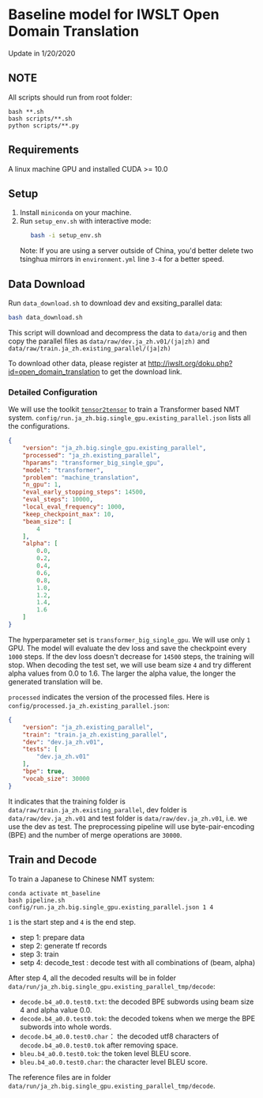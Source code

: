 # Baseline model for IWSLT Open Domain Translation

Update in 1/20/2020


## NOTE

All scripts should run from root folder:

```
bash **.sh
bash scripts/**.sh
python scripts/**.py
```

## Requirements

A linux machine GPU and installed CUDA >= 10.0

## Setup

1. Install `miniconda` on your machine.
2. Run `setup_env.sh` with interactive mode:
    ```bash
       bash -i setup_env.sh
    ```
    Note: If you are using a server outside of China, you'd better delete two tsinghua mirrors in `environment.yml` line `3-4` for a better speed.
    
## Data Download

Run `data_download.sh` to download dev and exsiting_parallel data:
```bash
bash data_download.sh
```

This script will download and decompress the data to `data/orig` and then copy the parallel files as `data/raw/dev.ja_zh.v01/(ja|zh)` and `data/raw/train.ja_zh.existing_parallel/(ja|zh)`

To download other data, please register at http://iwslt.org/doku.php?id=open_domain_translation to get the download link.



### Detailed Configuration

We will use the toolkit [`tensor2tensor`](https://github.com/tensorflow/tensor2tensor) to train a Transformer based NMT system. 
`config/run.ja_zh.big.single_gpu.existing_parallel.json` lists all the configurations. 

```json
{
    "version": "ja_zh.big.single_gpu.existing_parallel",
    "processed": "ja_zh.existing_parallel",
    "hparams": "transformer_big_single_gpu",
    "model": "transformer",
    "problem": "machine_translation",
    "n_gpu": 1,
    "eval_early_stopping_steps": 14500,
    "eval_steps": 10000,
    "local_eval_frequency": 1000,
    "keep_checkpoint_max": 10,
    "beam_size": [
        4
    ],
    "alpha": [
        0.0,
        0.2,
        0.4,
        0.6,
        0.8,
        1.0,
        1.2,
        1.4,
        1.6
    ]
}
```

The hyperparameter set is `transformer_big_single_gpu`. 
We will use only `1` GPU. 
The model will evaluate the dev loss and save the checkpoint every `1000` steps. 
If the dev loss doesn't decrease for `14500` steps, the training will stop. 
When decoding the test set, we will use beam size `4` and try different alpha values from 0.0 to 1.6. 
The larger the alpha value, the longer the generated translation will be.

`processed` indicates the version of the processed files. Here is `config/processed.ja_zh.existing_parallel.json`:

```json
{
    "version": "ja_zh.existing_parallel",
    "train": "train.ja_zh.existing_parallel",
    "dev": "dev.ja_zh.v01",
    "tests": [
        "dev.ja_zh.v01"
    ],
    "bpe": true,
    "vocab_size": 30000
}
``` 
It indicates that the training folder is `data/raw/train.ja_zh.existing_parallel`, dev folder is `data/raw/dev.ja_zh.v01` and test folder is `data/raw/dev.ja_zh.v01`, i.e. we use the dev as test. 
The preprocessing pipeline will use byte-pair-encoding (BPE) and the number of merge operations are `30000`. 

## Train and Decode


To train a Japanese to Chinese NMT system: 

```
conda activate mt_baseline
bash pipeline.sh config/run.ja_zh.big.single_gpu.existing_parallel.json 1 4
```

`1` is the start step and `4` is the end step.

- step 1: prepare data
- step 2: generate tf records
- step 3: train
- setp 4: decode_test : decode test with all combinations of (beam, alpha)

After step 4, all the decoded results will be in folder `data/run/ja_zh.big.single_gpu.existing_parallel_tmp/decode`:
* `decode.b4_a0.0.test0.txt`: the decoded BPE subwords using beam size 4 and alpha value 0.0.
* `decode.b4_a0.0.test0.tok`: the decoded tokens when we merge the BPE subwords into whole words.
* `decode.b4_a0.0.test0.char`： the decoded utf8 characters of `decode.b4_a0.0.test0.tok` after removing space.
* `bleu.b4_a0.0.test0.tok`: the token level BLEU score.
* `bleu.b4_a0.0.test0.char`: the character level BLEU score. 

The reference files are in folder `data/run/ja_zh.big.single_gpu.existing_parallel_tmp/decode`.

